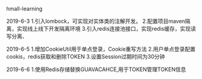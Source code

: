 hmall-learning



2019-6-3
1.引入lombock，可实现对实体类的注解开发。
2.配置项目maven隔离，实现线上线下开发隔离环境
3.引入redis连接池接口，实现redis缓存，实现读写分离、

2019-6-5
1.增加CookieUtil用于单点登录，Cookie重写方法
2.用户单点登录配置cookis，redis获取和删除TOKEN
3.设置Session过期时间为30分钟


2019-6-6
1.使用Redis存储替换GUAVACAHCE,用于TOKEN管理TOKEN信息